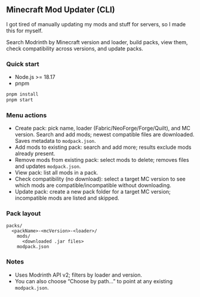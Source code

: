 ## Minecraft Mod Updater (CLI)

I got tired of manually updating my mods and stuff for servers, so I made this for myself.

Search Modrinth by Minecraft version and loader, build packs, view them, check compatibility across versions, and update packs.

### Quick start
- Node.js >= 18.17
- pnpm

```bash
pnpm install
pnpm start
```

### Menu actions
- Create pack: pick name, loader (Fabric/NeoForge/Forge/Quilt), and MC version. Search and add mods; newest compatible files are downloaded. Saves metadata to `modpack.json`.
- Add mods to existing pack: search and add more; results exclude mods already present.
- Remove mods from existing pack: select mods to delete; removes files and updates `modpack.json`.
- View pack: list all mods in a pack.
- Check compatibility (no download): select a target MC version to see which mods are compatible/incompatible without downloading.
- Update pack: create a new pack folder for a target MC version; incompatible mods are listed and skipped.

### Pack layout
```
packs/
  <packName>-<mcVersion>-<loader>/
    mods/
      <downloaded .jar files>
    modpack.json
```

### Notes
- Uses Modrinth API v2; filters by loader and version.
- You can also choose “Choose by path...” to point at any existing `modpack.json`.